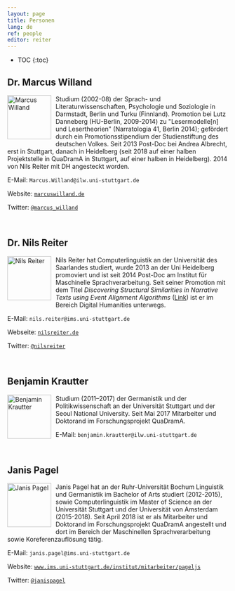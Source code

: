 ```yaml
---
layout: page
title: Personen
lang: de
ref: people
editor: reiter
---
```


* TOC
{:toc}

## Dr. Marcus Willand
<div style="float:left;margin:0px 10px 10px 0px;padding:0;width:100px;height:100px;"><img src="{{ site.url }}/assets/about/Marcus.jpg" alt="Marcus Willand" width="100" height="100"/></div>

Studium (2002-08) der Sprach- und Literaturwissenschaften, Psychologie und Soziologie in Darmstadt, Berlin und Turku (Finnland). Promotion bei Lutz Danneberg (HU-Berlin, 2009-2014) zu "Lesermodelle[n] und Lesertheorien" (Narratologia 41, Berlin 2014); gefördert durch ein Promotionsstipendium der Studienstiftung des deutschen Volkes. Seit 2013 Post-Doc bei Andrea Albrecht, erst in Stuttgart, danach in Heidelberg (seit 2018 auf einer halben Projektstelle in QuaDramA in Stuttgart, auf einer halben in Heidelberg). 2014 von Nils Reiter mit DH angesteckt worden.

E-Mail: `Marcus.Willand@ilw.uni-stuttgart.de`

Website: [`marcuswilland.de`](http://www.marcuswilland.de)

Twitter: [`@marcus_willand`](https://twitter.com/Marcus_Willand)

<div style="clear:left">&nbsp;</div>

## Dr. Nils Reiter

<div style="float:left;margin:0px 10px 10px 0px;padding:0;width:100px;height:100px;"><img src="{{ site.url }}/assets/about/nils.jpg" alt="Nils Reiter" width="100" height="100"/></div>

Nils Reiter hat Computerlinguistik an der Universität des Saarlandes studiert, wurde 2013 an der Uni Heidelberg promoviert und ist seit 2014 Post-Doc am Institut für Maschinelle Sprachverarbeitung. Seit seiner Promotion mit dem Titel *Discovering Structural Similarities in Narrative Texts using Event Alignment Algorithms* ([Link](http://www.ub.uni-heidelberg.de/archiv/17042)) ist er im Bereich Digital Humanities unterwegs.

E-Mail: `nils.reiter@ims.uni-stuttgart.de`

Webseite: [`nilsreiter.de`](http://nilsreiter.de)

Twitter: [`@nilsreiter`](http://twitter.com/nilsreiter)

<div style="clear:left">&nbsp;</div>

## Benjamin Krautter

<div style="float:left;margin:0px 10px 10px 0px;padding:0;width:100px;height:100px;"><img src="{{ site.url }}/assets/about/Benjamin.jpg" alt="Benjamin Krautter" width="100" height="100"/></div>Studium (2011–2017) der Germanistik und der Politikwissenschaft an der Universität Stuttgart und der Seoul National University. Seit Mai 2017 Mitarbeiter und Doktorand im Forschungsprojekt QuaDramA.

E-Mail: `benjamin.krautter@ilw.uni-stuttgart.de`

<div style="clear:left">&nbsp;</div>

## Janis Pagel

<div style="float:left;margin:0px 10px 10px 0px;padding:0;width:100px;height:100px;"><img src="{{ site.url }}/assets/about/janis.jpg" alt="Janis Pagel" width="100" height="100"/></div>

Janis Pagel hat an der Ruhr-Universität Bochum Linguistik und Germanistik im Bachelor of Arts studiert (2012-2015), sowie Computerlinguistik im Master of Science an der Universität Stuttgart und der Universität von Amsterdam (2015-2018). Seit April 2018 ist er als Mitarbeiter und Doktorand im Forschungsprojekt QuaDramA angestellt und dort im Bereich der Maschinellen Sprachverarbeitung sowie Koreferenzauflösung tätig.

E-Mail: `janis.pagel@ims.uni-stuttgart.de`

Website: [`www.ims.uni-stuttgart.de/institut/mitarbeiter/pageljs`](http://www.ims.uni-stuttgart.de/institut/mitarbeiter/pageljs/index.html)

Twitter: [`@janispagel`](https://twitter.com/janispagel)
